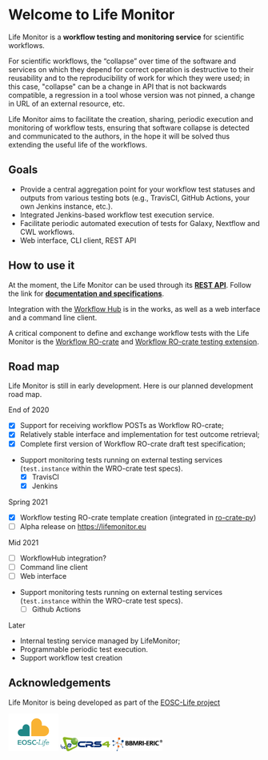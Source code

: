 # Welcome to Life Monitor

Life Monitor is a **workflow testing and monitoring service** for scientific
workflows.  

For scientific workflows, the “collapse” over time of the software and services
on which they depend for correct operation is destructive to their reusability
and to the reproducibility of work for which they were used; in this case,
"collapse" can be a change in API that is not backwards compatible, a regression
in a tool whose version was not pinned, a change in URL of an external resource,
etc.

Life Monitor aims to facilitate the creation, sharing, periodic execution and
monitoring of workflow tests, ensuring that software collapse is detected and
communicated to the authors, in the hope it will be solved thus extending the
useful life of the workflows.


## Goals

* Provide a central aggregation point for your workflow test statuses and outputs
  from various testing bots (e.g., TravisCI, GitHub Actions, your own
  Jenkins instance, etc.).
* Integrated Jenkins-based workflow test execution service.
* Facilitate periodic automated execution of tests for Galaxy, Nextflow and CWL
  workflows.
* Web interface, CLI client, REST API


## How to use it

At the moment, the Life Monitor can be used through its [**REST
API**](lm_api_specs.md).  Follow the link for [**documentation and
specifications**](lm_api_specs.md).

Integration with the [Workflow Hub](https://workflowhub.eu/) is in the works, as
well as a web interface and a command line client.

A critical component to define and exchange workflow tests with the Life Monitor
is the [Workflow RO-crate](https://about.workflowhub.eu/Workflow-RO-Crate/) and
[Workflow RO-crate testing extension](https://github.com/crs4/life_monitor/wiki/Workflow-Testing-RO-Crate).


## Road map

Life Monitor is still in early development.  Here is our planned development road map.


End of 2020
- [x] Support for receiving workflow POSTs as Workflow RO-crate;
- [x] Relatively stable interface and implementation for test outcome retrieval;
- [x] Complete first version of Workflow RO-crate draft test specification;
- Support monitoring tests running on external testing services (`test.instance` within the WRO-crate test specs).
    - [x] TravisCI
    - [x] Jenkins

Spring 2021
  - [x] Workflow testing RO-crate template creation (integrated in
        [ro-crate-py](https://github.com/ResearchObject/ro-crate-py))
  - [ ] Alpha release on <https://lifemonitor.eu>

Mid 2021
  - [ ] WorkflowHub integration?
  - [ ] Command line client
  - [ ] Web interface
  - Support monitoring tests running on external testing services (`test.instance` within the WRO-crate test specs).
      - [ ] Github Actions

Later
  - Internal testing service managed by LifeMonitor;
  - Programmable periodic test execution.
  - Support workflow test creation


## Acknowledgements

Life Monitor is being developed as part of the [EOSC-Life project](https://www.eosc-life.eu/)

<img alt="EOSC-Life Logo" src="https://github.com/crs4/life_monitor/raw/master/docs/logo_EOSC-Life.png" width="100" />
<img alt="CRS4 Logo" src="https://github.com/crs4/life_monitor/raw/master/docs/logo_crs4-transparent.png" width="100" />
<img alt="BBMRI-ERIC Logo" src="https://github.com/crs4/life_monitor/raw/master/docs/logo_bbmri-eric.png" width="100" />
